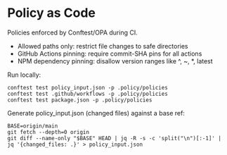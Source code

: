 # Policy as Code

Policies enforced by Conftest/OPA during CI.

- Allowed paths only: restrict file changes to safe directories
- GitHub Actions pinning: require commit-SHA pins for all actions
- NPM dependency pinning: disallow version ranges like ^, ~, *, latest

Run locally:

```
conftest test policy_input.json -p .policy/policies
conftest test .github/workflows -p .policy/policies
conftest test package.json -p .policy/policies
```

Generate policy_input.json (changed files) against a base ref:

```
BASE=origin/main
git fetch --depth=0 origin
git diff --name-only "$BASE" HEAD | jq -R -s -c 'split("\n")[:-1]' | jq '{changed_files: .}' > policy_input.json
```